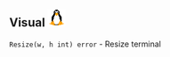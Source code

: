 ## Visual <img width='32' src='https://raw.githubusercontent.com/tstamborski/pixelart-icons/main/png/tux32.png' alt='Cmd16 Icon'/>


`Resize(w, h int) error` - Resize terminal
